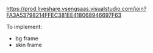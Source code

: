 https://prod.liveshare.vsengsaas.visualstudio.com/join?FA3A53798214FFEC381EE418068946697F63

To implement:
- bg frame
- skin frame